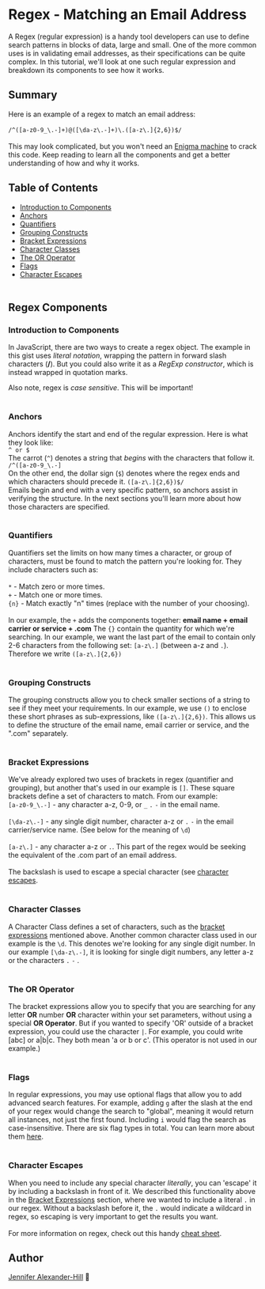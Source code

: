# Regex - Matching an Email Address

A Regex (regular expression) is a handy tool developers can use to define search patterns in blocks of data, large and small. One of the more common uses is in validating email addresses, as their specifications can be quite complex. In this tutorial, we'll look at one such regular expression and breakdown its components to see how it works. 

## Summary

Here is an example of a regex to match an email address: <br><br>
`/^([a-z0-9_\.-]+)@([\da-z\.-]+)\.([a-z\.]{2,6})$/`<br><br>
This may look complicated, but you won't need an [Enigma machine](https://en.wikipedia.org/wiki/Enigma_machine) to crack this code. Keep reading to learn all the components and get a better understanding of how and why it works.

## Table of Contents

- [Introduction to Components](#introduction-to-components)
- [Anchors](#anchors)
- [Quantifiers](#quantifiers)
- [Grouping Constructs](#grouping-constructs)
- [Bracket Expressions](#bracket-expressions)
- [Character Classes](#character-classes)
- [The OR Operator](#the-or-operator)
- [Flags](#flags)
- [Character Escapes](#character-escapes)
<br><br>
## Regex Components

### Introduction to Components
In JavaScript, there are two ways to create a regex object. The example in this gist uses *literal notation*, wrapping the pattern in forward slash characters (**/**). But you could also write it as a *RegExp constructor*, which is instead wrapped in quotation marks.

Also note, regex is *case sensitive*. This will be important!<br><br>

### Anchors
Anchors identify the start and end of the regular expression. Here is what they look like: <br>
`^ or $`<br>
The carrot (`^`) denotes a string that *begins* with the characters that follow it. `/^([a-z0-9_\.-]`<br>
On the other end, the dollar sign (`$`) denotes where the regex ends and which characters should precede it. `([a-z\.]{2,6})$/`<br>
Emails begin and end with a very specific pattern, so anchors assist in verifying the structure.
In the next sections you'll learn more about how those characters are specified.
<br><br>

### Quantifiers
Quantifiers set the limits on how many times a character, or group of characters, must be found to match the pattern you're looking for. They include characters such as: <br><br>
```*``` - Match zero or more times.<br>
```+``` - Match one or more times.<br>
```{n}``` - Match exactly "n" times (replace with the number of your choosing).<br><br>
In our example, the ```+``` adds the components together: **email name + email carrier or service + .com** 
The ```{}``` contain the quantity for which we're searching. In our example, we want the last part of the email to contain only 2-6 characters from the following set: `[a-z\.]` (between a-z and `.`). Therefore we write `([a-z\.]{2,6})`<br><br>

### Grouping Constructs
The grouping constructs allow you to check smaller sections of a string to see if they meet your requirements. In our example, we use `()` to enclose these short phrases as sub-expressions, like `([a-z\.]{2,6})`. This allows us to define the structure of the email name, email carrier or service, and the ".com" separately. <br><br>

### Bracket Expressions
We've already explored two uses of brackets in regex (quantifier and grouping), but another that's used in our example is `[]`. These square brackets define a set of characters to match. From our example: <br>
`[a-z0-9_\.-]` - any character a-z, 0-9, or `_`  `.`  `-` in the email name. <br><br>
`[\da-z\.-]` - any single digit number, character a-z or `.`  `-` in the email carrier/service name. (See below for the meaning of `\d`)<br><br>
`[a-z\.]` - any character a-z or `.`. This part of the regex would be seeking the equivalent of the .com part of an email address. <br><br>The backslash is used to escape a special character (see [character escapes](#character-escapes). <br><br>

### Character Classes
A Character Class defines a set of characters, such as the [bracket expressions](#bracket-expressions) mentioned above. Another common character class used in our example is the `\d`. This denotes we're looking for any single digit number. In our example `[\da-z\.-]`, it is looking for single digit numbers, any letter a-z or the characters `.`  `-` .<br><br>

### The OR Operator
The bracket expressions allow you to specify that you are searching for any letter **OR** number **OR** character within your set parameters, without using a special **OR Operator**. But if you wanted to specify 'OR' outside of a bracket expression, you could use the character `|`. For example, you could write [abc] or a|b|c. They both mean 'a or b or c'. (This operator is not used in our example.)<br><br>

### Flags
In regular expressions, you may use optional flags that allow you to add advanced search features. For example, adding `g` after the slash at the end of your regex would change the search to "global", meaning it would return all instances, not just the first found. Including `i` would flag the search as case-insensitive. There are six flag types in total. You can learn more about them [here](https://javascript.info/regexp-introduction).<br><br>


### Character Escapes
When you need to include any special character *literally*, you can 'escape' it by including a backslash in front of it. We described this functionality above in the [Bracket Expressions](#bracket-expressions) section, where we wanted to include a literal `.` in our regex. Without a backslash before it, the `.` would indicate a wildcard in regex, so escaping is very important to get the results you want. <br><br>
For more information on regex, check out this handy [cheat sheet](https://www.keycdn.com/support/regex-cheat-sheet).

## Author

[Jennifer Alexander-Hill](https://github.com/jsalexan) 🦆
